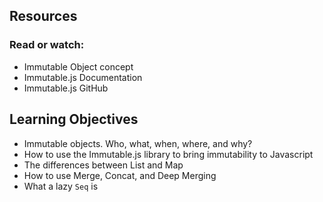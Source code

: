 ## Resources

### Read or watch:

-   Immutable Object concept
-   Immutable.js Documentation
-   Immutable.js GitHub

## Learning Objectives

-   Immutable objects. Who, what, when, where, and why?
-   How to use the Immutable.js library to bring immutability to Javascript
-   The differences between List and Map
-   How to use Merge, Concat, and Deep Merging
-   What a lazy `Seq` is
